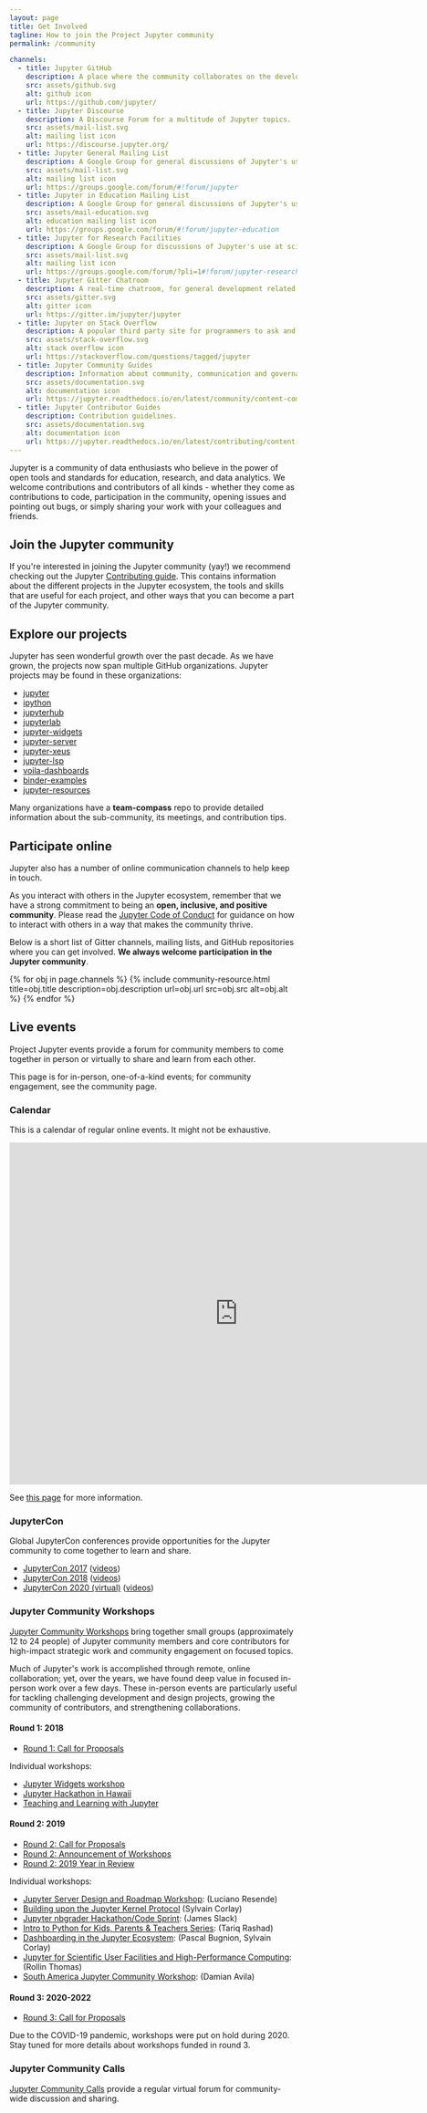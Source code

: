 ```yaml
---
layout: page
title: Get Involved
tagline: How to join the Project Jupyter community
permalink: /community

channels:
  - title: Jupyter GitHub
    description: A place where the community collaborates on the development of Jupyter software.
    src: assets/github.svg
    alt: github icon
    url: https://github.com/jupyter/
  - title: Jupyter Discourse
    description: A Discourse Forum for a multitude of Jupyter topics.
    src: assets/mail-list.svg
    alt: mailing list icon
    url: https://discourse.jupyter.org/
  - title: Jupyter General Mailing List
    description: A Google Group for general discussions of Jupyter's use.
    src: assets/mail-list.svg
    alt: mailing list icon
    url: https://groups.google.com/forum/#!forum/jupyter
  - title: Jupyter in Education Mailing List
    description: A Google Group for general discussions of Jupyter's use in education.
    src: assets/mail-education.svg
    alt: education mailing list icon
    url: https://groups.google.com/forum/#!forum/jupyter-education
  - title: Jupyter for Research Facilities
    description: A Google Group for discussions of Jupyter's use at scientific research facilities (such as X-ray light sources, observatories, supercomputers, etc.).
    src: assets/mail-list.svg
    alt: mailing list icon
    url: https://groups.google.com/forum/?pli=1#!forum/jupyter-research-facilities
  - title: Jupyter Gitter Chatroom
    description: A real-time chatroom, for general development related discussions.
    src: assets/gitter.svg
    alt: gitter icon
    url: https://gitter.im/jupyter/jupyter
  - title: Jupyter on Stack Overflow
    description: A popular third party site for programmers to ask and answer questions about Jupyter.
    src: assets/stack-overflow.svg
    alt: stack overflow icon
    url: https://stackoverflow.com/questions/tagged/jupyter
  - title: Jupyter Community Guides
    description: Information about community, communication and governance.
    src: assets/documentation.svg
    alt: documentation icon
    url: https://jupyter.readthedocs.io/en/latest/community/content-community.html
  - title: Jupyter Contributor Guides
    description: Contribution guidelines.
    src: assets/documentation.svg
    alt: documentation icon
    url: https://jupyter.readthedocs.io/en/latest/contributing/content-contributor.html
---
```


Jupyter is a community of data enthusiasts who believe in the power of open
tools and standards for education, research, and data analytics. We welcome
contributions and contributors of all kinds - whether they come as contributions
to code, participation in the community, opening issues and pointing out bugs,
or simply sharing your work with your colleagues and friends.

## Join the Jupyter community

If you're interested in joining the Jupyter community (yay!) we recommend
checking out the Jupyter [Contributing
guide](https://jupyter.readthedocs.io/en/latest/contributing/content-contributor.html).
This contains information about the different projects in the Jupyter ecosystem,
the tools and skills that are useful for each project, and other ways that you
can become a part of the Jupyter community.

## Explore our projects

Jupyter has seen wonderful growth over the past decade. As we have grown, the
projects now span multiple GitHub organizations. Jupyter projects may be found
in these organizations:

- [jupyter](https://github.com/jupyter)
- [ipython](https://github.com/ipython)
- [jupyterhub](https://github.com/jupyterhub)
- [jupyterlab](https://github.com/jupyterlab)
- [jupyter-widgets](https://github.com/jupyter-widgets)
- [jupyter-server](https://github.com/jupyter-server)
- [jupyter-xeus](https://github.com/jupyter-xeus)
- [jupyter-lsp](https://github.com/jupyter-lsp)
- [voila-dashboards](https://github.com/voila-dashboards)
- [binder-examples](https://github.com/binder-examples)
- [jupyter-resources](https://github.com/jupyter-resources)

Many organizations have a **team-compass** repo to provide detailed information
about the sub-community, its meetings, and contribution tips. 

## Participate online

Jupyter also has a number of online communication channels to help keep in touch.

As you interact with others in the Jupyter ecosystem, remember that we have a strong
commitment to being an **open, inclusive, and positive community**. Please read the
[Jupyter Code of Conduct](https://github.com/jupyter/governance/blob/master/conduct/code_of_conduct.md)
for guidance on how to interact with others in a way that makes the community thrive.

Below is a short list of Gitter channels, mailing lists, and GitHub repositories
where you can get involved. **We always welcome participation in the Jupyter community**.

<section class="resourcelist">
  {% for obj in page.channels %}
    {% include community-resource.html
         title=obj.title
         description=obj.description
         url=obj.url
         src=obj.src
         alt=obj.alt
    %}
  {% endfor %}
</section>

## Live events

Project Jupyter events provide a forum for community members to come together in person
or virtually to share and learn from each other.

This page is for in-person, one-of-a-kind events; for community engagement, see the community page. 

### Calendar

This is a calendar of regular online events.  It might not be exhaustive.

<div class="iframe-container">
  <iframe title="Calendar of Project Jupyter events"
          class="responsive-iframe"
          id="calendariframe"
          src="https://calendar.google.com/calendar/embed?height=600&amp;wkst=1&amp;bgcolor=%23ffffff&amp;ctz=local&amp;src=ZGdwZDM2ZjQzZXQ5Z3JhYm42dGRpbjZwbWNAZ3JvdXAuY2FsZW5kYXIuZ29vZ2xlLmNvbQ&amp;src=bTNoZWs2OWRhZzczODF1bXQ4a2NqZDc1dTRAZ3JvdXAuY2FsZW5kYXIuZ29vZ2xlLmNvbQ&amp;src=YXFwa3VpNXE3b2kzMnBrOXRjcDUzaG5zc2NAZ3JvdXAuY2FsZW5kYXIuZ29vZ2xlLmNvbQ&amp;src=ZDE4NzR1cjZmZGh1ajBzbmpuaWxhYzJubGNAZ3JvdXAuY2FsZW5kYXIuZ29vZ2xlLmNvbQ&amp;src=cGlhaGluZWpqcjZzc3ZpOGlrbWpqb3A2cm9AZ3JvdXAuY2FsZW5kYXIuZ29vZ2xlLmNvbQ&amp;color=%23AD1457&amp;color=%23EF6C00&amp;color=%23616161&amp;color=%23F6BF26&amp;color=%239E69AF"
          width="800"
          height="600"
          style="border: 0; overflow: hidden;"></iframe>
</div>
<script>document.getElementById("calendariframe").src = document.getElementById("calendariframe").src.replace("ctz=local", "ctz=" + Intl.DateTimeFormat().resolvedOptions().timeZone)</script>

See [this page](https://jupyter.readthedocs.io/en/latest/community/content-community.html#jupyter-wide-meetings) for
more information.

### JupyterCon

Global JupyterCon conferences provide opportunities for the Jupyter community to come together to learn and share.

* [JupyterCon 2017](https://conferences.oreilly.com/jupyter/jup-ny-2017.html) ([videos](https://www.youtube.com/playlist?list=PL055Epbe6d5aP6Ru42r7hk68GTSaclYgi))
* [JupyterCon 2018](https://conferences.oreilly.com/jupyter/jup-ny.html) ([videos](https://www.youtube.com/playlist?list=PL055Epbe6d5b572IRmYAHkUgcq3y6K3Ae))
* [JupyterCon 2020 (virtual)](https://jupytercon.com/) ([videos](https://www.youtube.com/c/JupyterCon/videos))

### Jupyter Community Workshops

[Jupyter Community Workshops](https://blog.jupyter.org/jupyter-community-workshops-cbd34ac82549)
bring together small groups (approximately 12 to 24 people) of Jupyter community members and
core contributors for high-impact strategic work and community engagement on focused topics.

Much of Jupyter's work is accomplished through remote, online collaboration; yet, over the years,
we have found deep value in focused in-person work over a few days. These in-person events are
particularly useful for tackling challenging development and design projects, growing the community
of contributors, and strengthening collaborations.

#### Round 1: 2018

- [Round 1: Call for Proposals](https://blog.jupyter.org/jupyter-community-workshops-cbd34ac82549)

Individual workshops:
- [Jupyter Widgets workshop](https://blog.jupyter.org/jupyter-community-workshops-cbd34ac82549)
- [Jupyter Hackathon in Hawaii](https://blog.jupyter.org/jupyter-hackathon-series-in-hawaii-97b3d1fbce68)
- [Teaching and Learning with Jupyter](https://blog.jupyter.org/teaching-and-learning-with-jupyter-c1d965f7b93a)

#### Round 2: 2019

- [Round 2: Call for Proposals](https://blog.jupyter.org/jupyter-community-workshops-call-for-proposals-26a8417e5b6a)
- [Round 2: Announcement of Workshops](https://blog.jupyter.org/jupyter-community-workshops-a7f1dca1735e)
- [Round 2: 2019 Year in Review](https://blog.jupyter.org/jupyter-community-workshops-2019-year-in-review-8876336924e4)

Individual workshops:
- [Jupyter Server Design and Roadmap Workshop](https://blog.jupyter.org/jupyter-community-workshop-jupyter-server-design-and-roadmap-workshop-6e6760cc5098): (Luciano Resende)
- [Building upon the Jupyter Kernel Protocol](https://blog.jupyter.org/field-report-on-the-kernel-community-workshop-a4ad73a1a718) (Sylvain Corlay)
- [Jupyter nbgrader Hackathon/Code Sprint](https://blog.jupyter.org/https-blog-jupyter-org-university-of-edinburgh-jupyter-community-nbgrader-hackathon-2eff14df298a): (James Slack)
- [Intro to Python for Kids, Parents & Teachers Series](https://datasciencecornwall.blogspot.com/2019/06/python-data-science-for-kids-taster.html): (Tariq Rashad)
- [Dashboarding in the Jupyter Ecosystem](https://blog.jupyter.org/report-on-the-jupyter-community-workshop-on-dashboarding-14f8ad9f3c0): (Pascal Bugnion, Sylvain Corlay)
- [Jupyter for Scientific User Facilities and High-Performance Computing](https://blog.jupyter.org/jupyter-for-science-user-facilities-and-high-performance-computing-de178106872): (Rollin Thomas)
- [South America Jupyter Community Workshop](https://blog.jupyter.org/south-america-jupyter-community-workshop-4edc51c7a6ce): (Damian Avila)

#### Round 3: 2020-2022

- [Round 3: Call for Proposals](https://blog.jupyter.org/jupyter-community-workshops-call-for-proposals-for-jan-aug-2020-710f687e30f4)

Due to the COVID-19 pandemic, workshops were put on hold during 2020.
Stay tuned for more details about workshops funded in round 3.

### Jupyter Community Calls

[Jupyter Community Calls](https://jupyter.readthedocs.io/en/latest/community/content-community.html#jupyter-wide-meetings)
provide a regular virtual forum for community-wide discussion and sharing.

